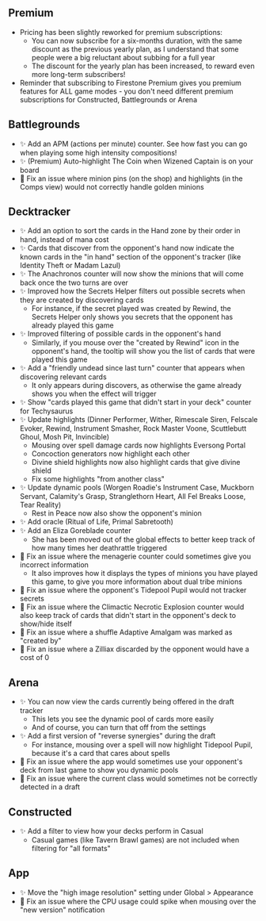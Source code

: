 ## Premium

- Pricing has been slightly reworked for premium subscriptions:
    - You can now subscribe for a six-months duration, with the same discount as the previous yearly plan, as I understand that some people were a big reluctant about subbing for a full year
    - The discount for the yearly plan has been increased, to reward even more long-term subscribers!
- Reminder that subscribing to Firestone Premium gives you premium features for ALL game modes - you don't need different premium subscriptions for Constructed, Battlegrounds or Arena

## Battlegrounds

- ✨ Add an APM (actions per minute) counter. See how fast you can go when playing some high intensity compositions!
- ✨ (Premium) Auto-highlight The Coin when Wizened Captain is on your board
- 🐞 Fix an issue where minion pins (on the shop) and highlights (in the Comps view) would not correctly handle golden minions

## Decktracker

- ✨ Add an option to sort the cards in the Hand zone by their order in hand, instead of mana cost
- ✨ Cards that discover from the opponent's hand now indicate the known cards in the "in hand" section of the opponent's tracker (like Identity Theft or Madam Lazul)
- ✨ The Anachronos counter will now show the minions that will come back once the two turns are over
- ✨ Improved how the Secrets Helper filters out possible secrets when they are created by discovering cards
    - For instance, if the secret played was created by Rewind, the Secrets Helper only shows you secrets that the opponent has already played this game
- ✨ Improved filtering of possible cards in the opponent's hand
    - Similarly, if you mouse over the "created by Rewind" icon in the opponent's hand, the tooltip will show you the list of cards that were played this game
- ✨ Add a "friendly undead since last turn" counter that appears when discovering relevant cards
    - It only appears during discovers, as otherwise the game already shows you when the effect will trigger
- ✨ Show "cards played this game that didn't start in your deck" counter for Techysaurus
- ✨ Update highlights (Dinner Performer, Wither, Rimescale Siren, Felscale Evoker, Rewind, Instrument Smasher, Rock Master Voone, Scuttlebutt Ghoul, Mosh Pit, Invincible)
    - Mousing over spell damage cards now highlights Eversong Portal
    - Concoction generators now highlight each other
    - Divine shield highlights now also highlight cards that give divine shield
    - Fix some highlights "from another class"
- ✨ Update dynamic pools (Worgen Roadie's Instrument Case, Muckborn Servant, Calamity's Grasp, Stranglethorn Heart, All Fel Breaks Loose, Tear Reality)
    - Rest in Peace now also show the opponent's minion
- ✨ Add oracle (Ritual of Life, Primal Sabretooth)
- ✨ Add an Eliza Goreblade counter
    - She has been moved out of the global effects to better keep track of how many times her deathrattle triggered
- 🐞 Fix an issue where the menagerie counter could sometimes give you incorrect information
    - It also improves how it displays the types of minions you have played this game, to give you more information about dual tribe minions
- 🐞 Fix an issue where the opponent's Tidepool Pupil would not tracker secrets
- 🐞 Fix an issue where the Climactic Necrotic Explosion counter would also keep track of cards that didn't start in the opponent's deck to show/hide itself
- 🐞 Fix an issue where a shuffle Adaptive Amalgam was marked as "created by"
- 🐞 Fix an issue where a Zilliax discarded by the opponent would have a cost of 0

## Arena

- ✨ You can now view the cards currently being offered in the draft tracker
    - This lets you see the dynamic pool of cards more easily
    - And of course, you can turn that off from the settings
- ✨ Add a first version of "reverse synergies" during the draft
    - For instance, mousing over a spell will now highlight Tidepool Pupil, because it's a card that cares about spells
- 🐞 Fix an issue where the app would sometimes use your opponent's deck from last game to show you dynamic pools
- 🐞 Fix an issue where the current class would sometimes not be correctly detected in a draft

## Constructed

- ✨ Add a filter to view how your decks perform in Casual
    - Casual games (like Tavern Brawl games) are not included when filtering for "all formats"

## App

- ✨ Move the "high image resolution" setting under Global > Appearance
- 🐞 Fix an issue where the CPU usage could spike when mousing over the "new version" notification
